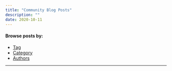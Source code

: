 ```yaml
---
title: "Community Blog Posts"
description: ""
date: 2020-10-11
---
```


#### Browse posts by:

- [Tag](/tags)
- [Category](/categories)
- [Authors](/authors)

---
